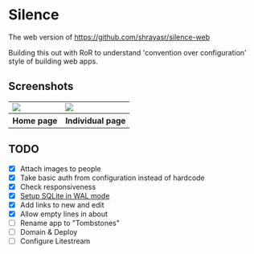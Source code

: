 # Silence

The web version of https://github.com/shrayasr/silence-web

Building this out with RoR to understand 'convention over configuration' style of building web apps.

## Screenshots

<table>
  <tr>
    <td>
      <img src="https://github.com/user-attachments/assets/eb87cd70-89ad-4783-a2e1-dd61a1ce9915" />
    </td>
    <td>
      <img src="https://github.com/user-attachments/assets/3f9d7662-7418-4ef6-be4a-116907692a15" />
    </td>
  </tr>
  <tr>
    <th>Home page</th>
    <th>Individual page</th>
  </tr>
</table>

## TODO 

- [X] Attach images to people
- [X] Take basic auth from configuration instead of hardcode
- [X] Check responsiveness 
- [X] [Setup SQLite in WAL mode](https://stackoverflow.com/a/56286515)
- [X] Add links to new and edit
- [X] Allow empty lines in about
- [ ] Rename app to "Tombstones"
- [ ] Domain & Deploy
- [ ] Configure Litestream
